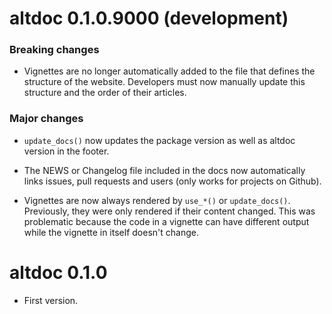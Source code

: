 # altdoc 0.1.0.9000 (development)

### Breaking changes

* Vignettes are no longer automatically added to the file that defines the structure
  of the website. Developers must now manually update this structure and the order
  of their articles.
  

### Major changes
  
* `update_docs()` now updates the package version as well as altdoc version in 
  the footer.
  
* The NEWS or Changelog file included in the docs now automatically links issues,
  pull requests and users (only works for projects on Github).
  
* Vignettes are now always rendered by `use_*()` or `update_docs()`. Previously,
  they were only rendered if their content changed. This was problematic because
  the code in a vignette can have different output while the vignette in itself
  doesn't change.



# altdoc 0.1.0

* First version.
